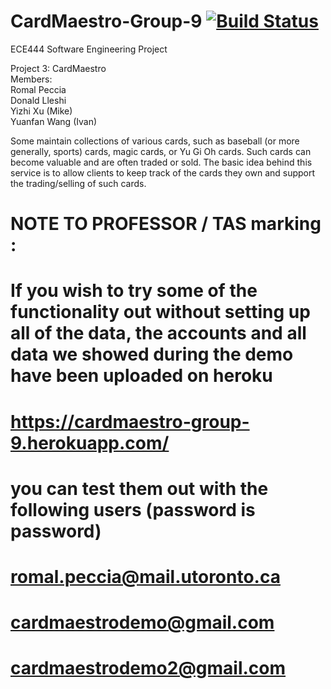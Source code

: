 # CardMaestro-Group-9 [![Build Status](https://travis-ci.org/romalpeccia/CardMaestro-Group-9.svg?branch=master)](https://travis-ci.org/romalpeccia/CardMaestro-Group-9)

ECE444 Software Engineering Project 

Project 3: CardMaestro  
Members:  
Romal Peccia  
Donald Lleshi  
Yizhi Xu (Mike)  
Yuanfan Wang (Ivan)

Some maintain collections of various cards, such as baseball (or more generally, sports) cards, magic cards, or Yu Gi Oh cards. Such cards can become valuable and are often traded or sold. The basic idea behind this service is to allow clients to keep track of the cards they own and support the trading/selling of such cards.

# NOTE TO PROFESSOR / TAS marking : 
# If you wish to try some of the functionality out without setting up all of the data, the accounts and all data we showed during the demo have been uploaded on heroku
# https://cardmaestro-group-9.herokuapp.com/
# you can test them out with the following users (password is password)
# romal.peccia@mail.utoronto.ca      
# cardmaestrodemo@gmail.com
# cardmaestrodemo2@gmail.com 
